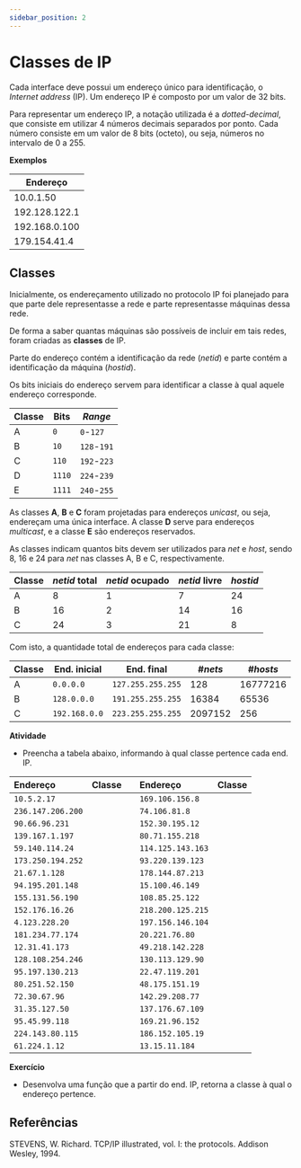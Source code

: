 ```yaml
---
sidebar_position: 2
---
```


# Classes de IP


Cada interface deve possui um endereço único para identificação, o *Internet address* (IP). Um endereço IP é composto por um valor de 32 bits.

Para representar um endereço IP, a notação utilizada é a *dotted-decimal*, que consiste em utilizar 4 números decimais separados por ponto. Cada número consiste em um valor de 8 bits (octeto), ou seja, números no intervalo de 0 a 255.

**Exemplos**

|Endereço|
|---|
|10.0.1.50|
|192.128.122.1|
|192.168.0.100|
|179.154.41.4|


## Classes
Inicialmente, os endereçamento utilizado no protocolo IP foi planejado para que parte dele representasse a rede e parte representasse máquinas dessa rede.

De forma a saber quantas máquinas são possíveis de incluir em tais redes, foram criadas as **classes** de IP.

Parte do endereço contém a identificação da rede (*netid*) e parte contém a identificação da máquina (*hostid*).

Os bits iniciais do endereço servem para identificar a classe à qual aquele endereço corresponde.

|Classe| Bits|*Range*|
|------|-----|-------|
|A|`0`|`0`-`127`|
|B|`10`|`128`-`191`|
|C|`110`|`192`-`223`|
|D|`1110`|`224`-`239`|
|E|`1111`|`240`-`255`|

As classes **A**, **B** e **C** foram projetadas para endereços *unicast*, ou seja, endereçam uma única interface. A classe **D** serve para endereços *multicast*, e a classe **E** são endereços reservados.

As classes indicam quantos bits devem ser utilizados para *net* e *host*, sendo 8, 16 e 24 para *net* nas classes A, B e C, respectivamente.

|Classe|*netid* total|*netid* ocupado| *netid* livre| *hostid*|
|------|-------------|---------------|--------------|---------|
|A     |8            |1              |7             |24       |
|B     |16           |2              |14            |16       |
|C     |24           |3              |21            |8        |

Com isto, a quantidade total de endereços para cada classe:

|Classe|End. inicial |End. final       |#*nets*|#*hosts*|
|------|-------------|-----------------|-------|--------|
|A     |`0.0.0.0`    |`127.255.255.255`|128    |16777216|
|B     |`128.0.0.0`  |`191.255.255.255`|16384  |65536   |
|C     |`192.168.0.0`|`223.255.255.255`|2097152|256     |

**Atividade**  
- Preencha a tabela abaixo, informando à qual classe pertence cada end. IP.

|Endereço         |Classe| |Endereço         |Classe|
|:----------------|:-----|-|:----------------|:-----|
|`10.5.2.17`      |      | |`169.106.156.8`  |      |
|`236.147.206.200`|      | |`74.106.81.8`    |      |
|`90.66.96.231`   |      | |`152.30.195.12`  |      |
|`139.167.1.197`  |      | |`80.71.155.218`  |      |
|`59.140.114.24`  |      | |`114.125.143.163`|      |
|`173.250.194.252`|      | |`93.220.139.123` |      |
|`21.67.1.128`    |      | |`178.144.87.213` |      |
|`94.195.201.148` |      | |`15.100.46.149`  |      |
|`155.131.56.190` |      | |`108.85.25.122`  |      |
|`152.176.16.26`  |      | |`218.200.125.215`|      |
|`4.123.228.20`   |      | |`197.156.146.104`|      |
|`181.234.77.174` |      | |`20.221.76.80`   |      |
|`12.31.41.173`   |      | |`49.218.142.228` |      |
|`128.108.254.246`|      | |`130.113.129.90` |      |
|`95.197.130.213` |      | |`22.47.119.201`  |      |
|`80.251.52.150`  |      | |`48.175.151.19`  |      |
|`72.30.67.96`    |      | |`142.29.208.77`  |      |
|`31.35.127.50`   |      | |`137.176.67.109` |      |
|`95.45.99.118`   |      | |`169.21.96.152`  |      |
|`224.143.80.115` |      | |`186.152.105.19` |      |
|`61.224.1.12`    |      | |`13.15.11.184`   |      |

**Exercício**
- Desenvolva uma função que a  partir do end. IP, retorna a classe à qual o endereço pertence.

## Referências

STEVENS, W. Richard. TCP/IP illustrated, vol. I: the protocols. Addison Wesley, 1994.

 

